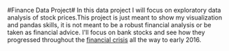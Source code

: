 #Finance Data Project#
In this data project I will focus on exploratory data analysis of stock prices.This project is just meant to show my visualization and pandas skills, it is not meant to be a robust financial analysis or be taken as financial advice.  I'll focus on bank stocks and see how they progressed throughout the [financial crisis](https://en.wikipedia.org/wiki/Financial_crisis_of_2007%E2%80%9308) all the way to early 2016.

